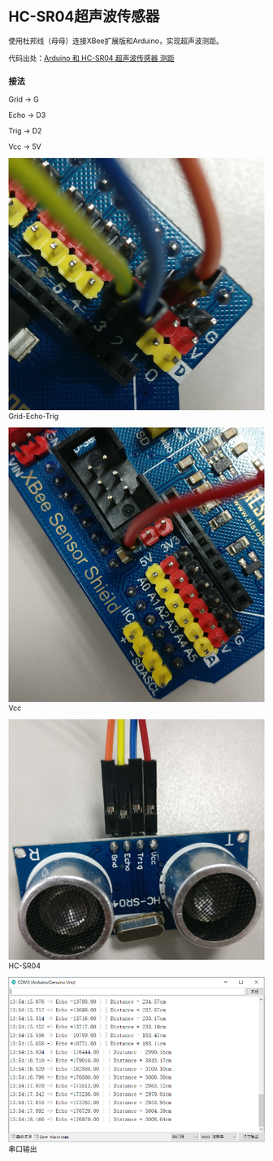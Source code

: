 # HC-SR04超声波传感器

使用杜邦线（母母）连接XBee扩展版和Arduino，实现超声波测距。

代码出处：[Arduino 和 HC-SR04 超声波传感器 测距](https://blog.csdn.net/ling3ye/article/details/51407328)

### 接法

Grid -> G

Echo -> D3

Trig -> D2

Vcc  -> 5V



![Grid-Echo-Trig](Grid-Echo-Trig.jpg)
Grid-Echo-Trig

![Vcc](Vcc.jpg)
Vcc

![HC-SR04](HC-SR04.jpg)
HC-SR04

![com-3](com-3.png)
串口输出